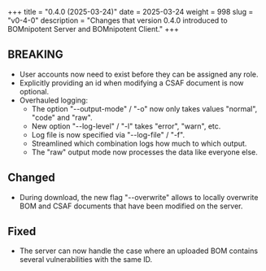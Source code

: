 +++
title = "0.4.0 (2025-03-24)"
date = 2025-03-24
weight = 998
slug = "v0-4-0"
description = "Changes that version 0.4.0 introduced to BOMnipotent Server and BOMnipotent Client."
+++

## BREAKING
- User accounts now need to exist before they can be assigned any role.
- Explicitly providing an id when modifying a CSAF document is now optional.
- Overhauled logging:
  - The option "--output-mode" / "-o" now only takes values "normal", "code" and "raw".
  - New option "--log-level" / "-l" takes "error", "warn", etc.
  - Log file is now specified via "--log-file" / "-f".
  - Streamlined which combination logs how much to which output.
  - The "raw" output mode now processes the data like everyone else.

## Changed
- During download, the new flag "--overwrite" allows to locally overwrite BOM and CSAF documents that have been modified on the server.

## Fixed
- The server can now handle the case where an uploaded BOM contains several vulnerabilities with the same ID.
